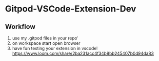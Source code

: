 # Gitpod-VSCode-Extension-Dev

## Workflow
1. use my .gitpod files in your repo'
2. on workspace start open browser
3. have fun testing your extension in vscode!
https://www.loom.com/share/2ba231acc4f34b8bb245407b0d94da83
